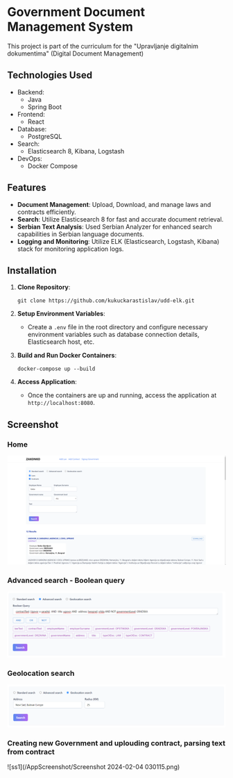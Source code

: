 # Government Document Management System

This project is part of the curriculum for the "Upravljanje digitalnim dokumentima" (Digital Document Management)

## Technologies Used

* Backend:
  * Java
  * Spring Boot
* Frontend:
  * React
* Database:
  * PostgreSQL
* Search:
  * Elasticsearch 8, Kibana, Logstash
* DevOps:
  * Docker Compose


## Features

- **Document Management**: Upload, Download, and manage laws and contracts efficiently.
- **Search**: Utilize Elasticsearch 8 for fast and accurate document retrieval.
- **Serbian Text Analysis**: Used Serbian Analyzer for enhanced search capabilities in Serbian language documents.
- **Logging and Monitoring**: Utilize ELK (Elasticsearch, Logstash, Kibana) stack for monitoring application logs.

## Installation

1. **Clone Repository**:
   ```
   git clone https://github.com/kukuckarastislav/udd-elk.git
   ```

2. **Setup Environment Variables**:
    - Create a `.env` file in the root directory and configure necessary environment variables such as database connection details, Elasticsearch host, etc.

3. **Build and Run Docker Containers**:
   ```
   docker-compose up --build
   ```

4. **Access Application**:
    - Once the containers are up and running, access the application at `http://localhost:8080`.

## Screenshot

### Home
![ss1](/AppScreenshot/ss1.png)

### Advanced search - Boolean query
![ss1](/AppScreenshot/ss3.png)

### Geolocation search
![ss1](/AppScreenshot/ss4.png)

### Creating new Government and uplouding contract, parsing text from contract
![ss1](/AppScreenshot/Screenshot 2024-02-04 030115.png)














